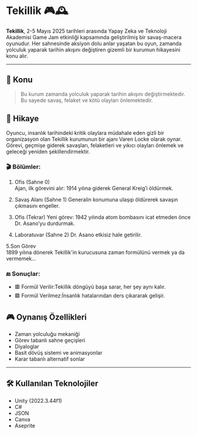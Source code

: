 # Tekillik 🎮🕰️

**Tekillik**, 2-5 Mayıs 2025 tarihleri arasında Yapay Zeka ve Teknoloji Akademisi Game Jam etkinliği kapsamında geliştirilmiş bir savaş-macera oyunudur. Her sahnesinde aksiyon dolu anlar yaşatan bu oyun, zamanda yolculuk yaparak tarihin akışını değiştiren gizemli bir kurumun hikayesini konu alır.

---

## 🧠 Konu

> Bu kurum zamanda yolculuk yaparak tarihin akışını değiştirmektedir.  
> Bu sayede savaş, felaket ve kötü olayları önlemektedir.

## 📖 Hikaye

Oyuncu, insanlık tarihindeki kritik olaylara müdahale eden gizli bir organizasyon olan Tekillik kurumunun bir ajanı Varen Locke olarak oynar. Görevi, geçmişe giderek savaşları, felaketleri ve yıkıcı olayları önlemek ve geleceği yeniden şekillendirmektir.

### 🎬 Bölümler:

1. Ofis (Sahne 0)  
   Ajan, ilk görevini alır:  1914 yılına giderek General Kreig’i öldürmek.

2. Savaş Alanı (Sahne 1)
   Generalin konumuna ulaşıp öldürerek savaşın çıkmasını engeller.

3. Ofis (Tekrar)
   Yeni görev: 1942 yılında atom bombasını icat etmeden önce Dr. Asano’yu durdurmak.

4. Laboratuvar (Sahne 2)
   Dr. Asano etkisiz hale getirilir.

5.Son Görev  
   1899 yılına dönerek Tekillik'in kurucusuna zaman formülünü vermek ya da vermemek...

### 🔚 Sonuçlar:

- 🟥 Formül Verilir:Tekillik döngüyü başa sarar, her şey aynı kalır.  
- 🟩 Formül Verilmez:İnsanlık hatalarından ders çıkararak gelişir.

## 🎮 Oynanış Özellikleri

- Zaman yolculuğu mekaniği  
- Görev tabanlı sahne geçişleri  
- Diyaloglar  
- Basit dövüş sistemi ve animasyonlar  
- Karar tabanlı alternatif sonlar  

---

## 🛠️ Kullanılan Teknolojiler

- Unity (2022.3.44f1)
- C#
- JSON 
- Canva 
- Aseprite
